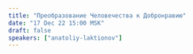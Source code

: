 ```yaml
---
title: "Преобразование Человечества к Добронравию"
date: "17 Dec 22 15:00 MSK"
draft: false
speakers: ["anatoliy-laktionov"]
---
```

